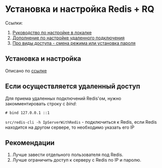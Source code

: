 # Установка и настройка Redis + RQ

Ссылки:  
1) [Руководство по настройке в локалке](https://www.digitalocean.com/community/tutorials/how-to-install-and-secure-redis-on-ubuntu-18-04-ru)
2) [Дополнение по настройке удаленного подключения](https://linuxize.com/post/how-to-install-and-configure-redis-on-debian-10/)
3) [Про виды доступа - смена режима или установка пароля](https://russianblogs.com/article/7577824509/)


## Установка и настройка
Описано по [ссылке](https://www.digitalocean.com/community/tutorials/how-to-install-and-secure-redis-on-ubuntu-18-04-ru)

## Если осуществляется удаленный доступ
Для приема удаленных подключений Redis'ом, нужно закомментировать строку с *bind*:
```
# bind 127.0.0.1 ::1
```

`src/redis-cli -h IpServerWithRedis` - подключиться к Redis, если Redis находится на другом сервере, то необходимо указать его IP


## Рекомендации
1. Лучше завести отдельного пользователя под Redis.
2. Лучше ограничить доступ к серверу с Redis по IP и паролю.
